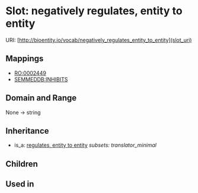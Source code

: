 # Slot: negatively regulates, entity to entity




URI: [http://bioentity.io/vocab/negatively_regulates_entity_to_entity](slot_uri)
## Mappings

 * [RO:0002449](http://purl.obolibrary.org/obo/RO_0002449)
 * [SEMMEDDB:INHIBITS](http://purl.obolibrary.org/obo/SEMMEDDB_INHIBITS)
## Domain and Range

None -> string
## Inheritance

 *  is_a: [regulates, entity to entity](regulates_entity_to_entity.md) *subsets: translator_minimal*
## Children

## Used in

